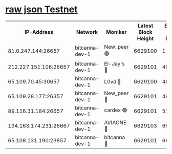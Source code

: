 [raw json Testnet](https://rpc-check.bcat.stavr.tech/bcat/rpc-bcat-result.json)
=


<table><tr><th>IP-Address</th><th>Network</th><th>Moniker</th><th>Latest Block Height</th><th>Earliest Block Height</th><th>Catching Up</th><th>Tx Index</th><th>Voting Power</th><th>Scan Time</th></tr><tr><td>81.0.247.144:26657</td><td>bitcanna-dev-1</td><td>New_peer 🟢</td><td>6629100</td><td>1</td><td>False</td><td>on</td><td>0</td><td>2024-02-27T06:47:55.568553320UTC</td></tr><tr><td>212.227.151.106:26657</td><td>bitcanna-dev-1</td><td>El-Jay's 🔴</td><td>6629101</td><td>4670391</td><td>False</td><td>on</td><td>2218164</td><td>2024-02-27T06:48:02.228209875UTC</td></tr><tr><td>65.109.70.45:30657</td><td>bitcanna-dev-1</td><td>L0vd 🔴</td><td>6629100</td><td>4828155</td><td>False</td><td>on</td><td>307920</td><td>2024-02-27T06:47:55.870039151UTC</td></tr><tr><td>65.109.28.177:26357</td><td>bitcanna-dev-1</td><td>New_peer 🔴</td><td>6629101</td><td>4952911</td><td>False</td><td>on</td><td>2237067</td><td>2024-02-27T06:48:02.833498708UTC</td></tr><tr><td>89.116.31.184:26657</td><td>bitcanna-dev-1</td><td>cardex 🟢</td><td>6629101</td><td>5185001</td><td>False</td><td>on</td><td>0</td><td>2024-02-27T06:48:02.532410880UTC</td></tr><tr><td>194.163.174.231:26667</td><td>bitcanna-dev-1</td><td>AVIAONE 🔴</td><td>6629103</td><td>6624171</td><td>False</td><td>on</td><td>1949865</td><td>2024-02-27T06:48:11.620533294UTC</td></tr><tr><td>65.108.131.190:23857</td><td>bitcanna-dev-1</td><td>bitcanna 🔴</td><td>6629101</td><td>6625101</td><td>False</td><td>off</td><td>378446</td><td>2024-02-27T06:48:03.171623639UTC</td></tr></table>